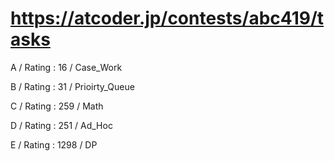 # https://atcoder.jp/contests/abc419/tasks

A / Rating : $16$ / Case_Work

B / Rating : $31$ / Prioirty_Queue

C / Rating : $259$ / Math

D / Rating : $251$ / Ad_Hoc

E / Rating : $1298$ / DP




